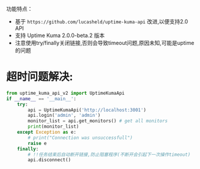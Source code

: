 功能特点：

- 基于 `https://github.com/lucasheld/uptime-kuma-api` 改进,以便支持2.0 API
- 支持 Uptime Kuma 2.0.0-beta.2 版本
- 注意使用try/finally关闭链接,否则会导致timeout问题,原因未知,可能是uptime的问题


# 超时问题解决:
```py
from uptime_kuma_api_v2 import UptimeKumaApi
if __name__ == '__main__':
    try:
        api = UptimeKumaApi('http://localhost:3001')
        api.login('admin', 'admin')
        monitor_list = api.get_monitors() # get all monitors
        print(monitor_list)
    except Exception as e:
        # print("Connection was unsuccessfull")
        raise e
    finally:
        # !!任务结束后自动断开链接,防止阻塞程序(不断开会引起下一次操作timeout)
        api.disconnect()

```